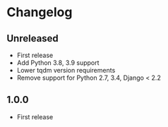 # Changelog

## Unreleased

- First release
- Add Python 3.8, 3.9 support
- Lower tqdm version requirements
- Remove support for Python 2.7, 3.4, Django < 2.2

## 1.0.0

- First release
